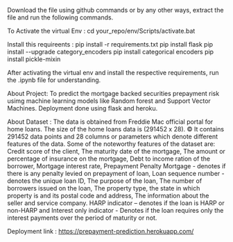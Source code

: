 Download the file using github commands or by any other ways, extract the file and run the following commands.

To Activate the virtual Env :
cd your_repo/env/Scripts/activate.bat

Install this requireents :
pip install -r requirements.txt
pip install flask
pip install --upgrade category_encoders
pip install categorical encoders
pip install pickle-mixin

After activating the virtual env and install the respective requirements, run the .ipynb file for understanding.

About Project:
To predict the mortgage backed securities prepayment risk usimg machine learning models like Random forest and Support Vector Machines. Deployment done using flask and heroku.

About Dataset :
The data is obtained from Freddie Mac official portal for home loans. The size of the home loans data is (291452 x 28). © It contains 291452 data points and 28 columns or parameters which denote different features of the data.
Some of the noteworthy features of the dataset are:
Credit score of the client, The maturity date of the mortgage, The amount or percentage of insurance on the mortgage, Debt to income ration of the borrower, Mortgage interest rate, Prepayment Penalty Mortgage - denotes if there is any penalty levied on prepayment of loan, Loan sequence number - denotes the unique loan ID, The purpose of the loan, The number of borrowers issued on the loan, The property type, the state in which property is and its postal code and address, The information about the seller and service company. HARP indicator – denotes if the loan is HARP or non-HARP and Interest only indicator - Denotes if the loan requires only the interest
payments over the period of maturity or not.

Deployment link :
https://prepayment-prediction.herokuapp.com/
